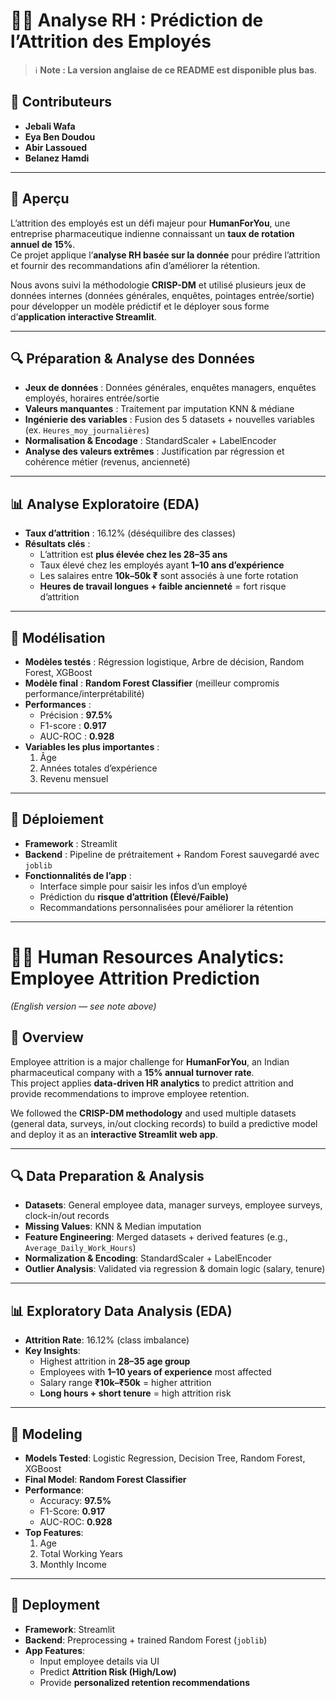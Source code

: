 # 👩‍💼 Analyse RH : Prédiction de l’Attrition des Employés  

> ℹ️ **Note : La version anglaise de ce README est disponible plus bas**.  


## 👥 Contributeurs  

- **Jebali Wafa**  
- **Eya Ben Doudou**  
- **Abir Lassoued**  
- **Belanez Hamdi**  

---

## 📌 Aperçu  
L’attrition des employés est un défi majeur pour **HumanForYou**, une entreprise pharmaceutique indienne connaissant un **taux de rotation annuel de 15%**.  
Ce projet applique l’**analyse RH basée sur la donnée** pour prédire l’attrition et fournir des recommandations afin d’améliorer la rétention.  

Nous avons suivi la méthodologie **CRISP-DM** et utilisé plusieurs jeux de données internes (données générales, enquêtes, pointages entrée/sortie) pour développer un modèle prédictif et le déployer sous forme d’**application interactive Streamlit**.  

---

## 🔍 Préparation & Analyse des Données  

- **Jeux de données** : Données générales, enquêtes managers, enquêtes employés, horaires entrée/sortie  
- **Valeurs manquantes** : Traitement par imputation KNN & médiane  
- **Ingénierie des variables** : Fusion des 5 datasets + nouvelles variables (ex. `Heures_moy_journalières`)  
- **Normalisation & Encodage** : StandardScaler + LabelEncoder  
- **Analyse des valeurs extrêmes** : Justification par régression et cohérence métier (revenus, ancienneté)  

---

## 📊 Analyse Exploratoire (EDA)  

- **Taux d’attrition** : 16.12% (déséquilibre des classes)  
- **Résultats clés** :  
  - L’attrition est **plus élevée chez les 28–35 ans**  
  - Taux élevé chez les employés ayant **1–10 ans d’expérience**  
  - Les salaires entre **10k–50k ₹** sont associés à une forte rotation  
  - **Heures de travail longues + faible ancienneté** = fort risque d’attrition  

---

## 🤖 Modélisation  

- **Modèles testés** : Régression logistique, Arbre de décision, Random Forest, XGBoost  
- **Modèle final** : **Random Forest Classifier** (meilleur compromis performance/interprétabilité)  
- **Performances** :  
  - Précision : **97.5%**  
  - F1-score : **0.917**  
  - AUC-ROC : **0.928**  
- **Variables les plus importantes** :  
  1. Âge  
  2. Années totales d’expérience  
  3. Revenu mensuel  

---

## 🚀 Déploiement  

- **Framework** : Streamlit  
- **Backend** : Pipeline de prétraitement + Random Forest sauvegardé avec `joblib`  
- **Fonctionnalités de l’app** :  
  - Interface simple pour saisir les infos d’un employé  
  - Prédiction du **risque d’attrition (Élevé/Faible)**  
  - Recommandations personnalisées pour améliorer la rétention



---

# 👩‍💼 Human Resources Analytics: Employee Attrition Prediction  

*(English version — see note above)*  

## 📌 Overview  
Employee attrition is a major challenge for **HumanForYou**, an Indian pharmaceutical company with a **15% annual turnover rate**.  
This project applies **data-driven HR analytics** to predict attrition and provide recommendations to improve employee retention.  

We followed the **CRISP-DM methodology** and used multiple datasets (general data, surveys, in/out clocking records) to build a predictive model and deploy it as an **interactive Streamlit web app**.  

---

## 🔍 Data Preparation & Analysis  

- **Datasets**: General employee data, manager surveys, employee surveys, clock-in/out records  
- **Missing Values**: KNN & Median imputation  
- **Feature Engineering**: Merged datasets + derived features (e.g., `Average_Daily_Work_Hours`)  
- **Normalization & Encoding**: StandardScaler + LabelEncoder  
- **Outlier Analysis**: Validated via regression & domain logic (salary, tenure)  

---

## 📊 Exploratory Data Analysis (EDA)  

- **Attrition Rate**: 16.12% (class imbalance)  
- **Key Insights**:  
  - Highest attrition in **28–35 age group**  
  - Employees with **1–10 years of experience** most affected  
  - Salary range **₹10k–₹50k** = higher attrition  
  - **Long hours + short tenure** = high attrition risk  

---

## 🤖 Modeling  

- **Models Tested**: Logistic Regression, Decision Tree, Random Forest, XGBoost  
- **Final Model**: **Random Forest Classifier**  
- **Performance**:  
  - Accuracy: **97.5%**  
  - F1-Score: **0.917**  
  - AUC-ROC: **0.928**  
- **Top Features**:  
  1. Age  
  2. Total Working Years  
  3. Monthly Income  

---

## 🚀 Deployment  

- **Framework**: Streamlit  
- **Backend**: Preprocessing + trained Random Forest (`joblib`)  
- **App Features**:  
  - Input employee details via UI  
  - Predict **Attrition Risk (High/Low)**  
  - Provide **personalized retention recommendations** 
